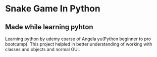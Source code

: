 # Snake Game In Python
## Made while learning pyhton
Learning python by udemy coarse of Angela yu(Python beginner to pro bootcamp).
This project helpled in better understanding of working with classes and objects and normal GUI.
